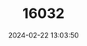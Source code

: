 ---
title: "16032"
category: "Papuexul bidwilli"
draft: false
date: 2024-02-22 13:03:50
languages:
  English: ["Mottled Treesnail"]
---